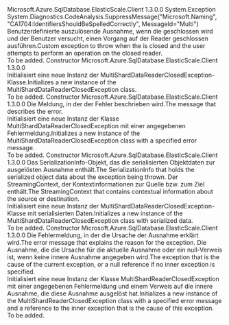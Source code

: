 <Type Name="MultiShardDataReaderClosedException" FullName="Microsoft.Azure.SqlDatabase.ElasticScale.Query.MultiShardDataReaderClosedException">
  <TypeSignature Language="C#" Value="public class MultiShardDataReaderClosedException : Exception" />
  <TypeSignature Language="ILAsm" Value=".class public auto ansi serializable beforefieldinit MultiShardDataReaderClosedException extends System.Exception" />
  <TypeSignature Language="DocId" Value="T:Microsoft.Azure.SqlDatabase.ElasticScale.Query.MultiShardDataReaderClosedException" />
  <TypeSignature Language="VB.NET" Value="Public Class MultiShardDataReaderClosedException&#xA;Inherits Exception" />
  <TypeSignature Language="F#" Value="type MultiShardDataReaderClosedException = class&#xA;    inherit Exception" />
  <AssemblyInfo>
    <AssemblyName>Microsoft.Azure.SqlDatabase.ElasticScale.Client</AssemblyName>
    <AssemblyVersion>1.3.0.0</AssemblyVersion>
  </AssemblyInfo>
  <Base>
    <BaseTypeName>System.Exception</BaseTypeName>
  </Base>
  <Interfaces />
  <Attributes>
    <Attribute>
      <AttributeName>System.Diagnostics.CodeAnalysis.SuppressMessage("Microsoft.Naming", "CA1704:IdentifiersShouldBeSpelledCorrectly", MessageId="Multi")</AttributeName>
    </Attribute>
  </Attributes>
  <Docs>
    <summary>
            <span data-ttu-id="11c45-101">Benutzerdefinierte auszulösende Ausnahme, wenn die <see cref="T:Microsoft.Azure.SqlDatabase.ElasticScale.Query.MultiShardDataReader" /> geschlossen wird und der Benutzer versucht, einen Vorgang auf der Reader geschlossen ausführen.</span><span class="sxs-lookup"><span data-stu-id="11c45-101">Custom exception to throw when the <see cref="T:Microsoft.Azure.SqlDatabase.ElasticScale.Query.MultiShardDataReader" /> is closed and the user attempts to perform an operation on the closed reader.</span></span> 
            </summary>
    <remarks>To be added.</remarks>
  </Docs>
  <Members>
    <Member MemberName=".ctor">
      <MemberSignature Language="C#" Value="public MultiShardDataReaderClosedException ();" />
      <MemberSignature Language="ILAsm" Value=".method public hidebysig specialname rtspecialname instance void .ctor() cil managed" />
      <MemberSignature Language="DocId" Value="M:Microsoft.Azure.SqlDatabase.ElasticScale.Query.MultiShardDataReaderClosedException.#ctor" />
      <MemberSignature Language="VB.NET" Value="Public Sub New ()" />
      <MemberType>Constructor</MemberType>
      <AssemblyInfo>
        <AssemblyName>Microsoft.Azure.SqlDatabase.ElasticScale.Client</AssemblyName>
        <AssemblyVersion>1.3.0.0</AssemblyVersion>
      </AssemblyInfo>
      <Parameters />
      <Docs>
        <summary>
            <span data-ttu-id="11c45-102">Initialisiert eine neue Instanz der MultiShardDataReaderClosedException-Klasse.</span><span class="sxs-lookup"><span data-stu-id="11c45-102">Initializes a new instance of the MultiShardDataReaderClosedException class.</span></span>
            </summary>
        <remarks>To be added.</remarks>
      </Docs>
    </Member>
    <Member MemberName=".ctor">
      <MemberSignature Language="C#" Value="public MultiShardDataReaderClosedException (string message);" />
      <MemberSignature Language="ILAsm" Value=".method public hidebysig specialname rtspecialname instance void .ctor(string message) cil managed" />
      <MemberSignature Language="DocId" Value="M:Microsoft.Azure.SqlDatabase.ElasticScale.Query.MultiShardDataReaderClosedException.#ctor(System.String)" />
      <MemberSignature Language="VB.NET" Value="Public Sub New (message As String)" />
      <MemberSignature Language="F#" Value="new Microsoft.Azure.SqlDatabase.ElasticScale.Query.MultiShardDataReaderClosedException : string -&gt; Microsoft.Azure.SqlDatabase.ElasticScale.Query.MultiShardDataReaderClosedException" Usage="new Microsoft.Azure.SqlDatabase.ElasticScale.Query.MultiShardDataReaderClosedException message" />
      <MemberType>Constructor</MemberType>
      <AssemblyInfo>
        <AssemblyName>Microsoft.Azure.SqlDatabase.ElasticScale.Client</AssemblyName>
        <AssemblyVersion>1.3.0.0</AssemblyVersion>
      </AssemblyInfo>
      <Parameters>
        <Parameter Name="message" Type="System.String" />
      </Parameters>
      <Docs>
        <param name="message"><span data-ttu-id="11c45-103">Die Meldung, in der der Fehler beschrieben wird.</span><span class="sxs-lookup"><span data-stu-id="11c45-103">The message that describes the error.</span></span></param>
        <summary>
            <span data-ttu-id="11c45-104">Initialisiert eine neue Instanz der Klasse MultiShardDataReaderClosedException mit einer angegebenen Fehlermeldung.</span><span class="sxs-lookup"><span data-stu-id="11c45-104">Initializes a new instance of the MultiShardDataReaderClosedException class with a specified error message.</span></span>
            </summary>
        <remarks>To be added.</remarks>
      </Docs>
    </Member>
    <Member MemberName=".ctor">
      <MemberSignature Language="C#" Value="protected MultiShardDataReaderClosedException (System.Runtime.Serialization.SerializationInfo info, System.Runtime.Serialization.StreamingContext context);" />
      <MemberSignature Language="ILAsm" Value=".method familyhidebysig specialname rtspecialname instance void .ctor(class System.Runtime.Serialization.SerializationInfo info, valuetype System.Runtime.Serialization.StreamingContext context) cil managed" />
      <MemberSignature Language="DocId" Value="M:Microsoft.Azure.SqlDatabase.ElasticScale.Query.MultiShardDataReaderClosedException.#ctor(System.Runtime.Serialization.SerializationInfo,System.Runtime.Serialization.StreamingContext)" />
      <MemberSignature Language="VB.NET" Value="Protected Sub New (info As SerializationInfo, context As StreamingContext)" />
      <MemberSignature Language="F#" Value="new Microsoft.Azure.SqlDatabase.ElasticScale.Query.MultiShardDataReaderClosedException : System.Runtime.Serialization.SerializationInfo * System.Runtime.Serialization.StreamingContext -&gt; Microsoft.Azure.SqlDatabase.ElasticScale.Query.MultiShardDataReaderClosedException" Usage="new Microsoft.Azure.SqlDatabase.ElasticScale.Query.MultiShardDataReaderClosedException (info, context)" />
      <MemberType>Constructor</MemberType>
      <AssemblyInfo>
        <AssemblyName>Microsoft.Azure.SqlDatabase.ElasticScale.Client</AssemblyName>
        <AssemblyVersion>1.3.0.0</AssemblyVersion>
      </AssemblyInfo>
      <Parameters>
        <Parameter Name="info" Type="System.Runtime.Serialization.SerializationInfo" />
        <Parameter Name="context" Type="System.Runtime.Serialization.StreamingContext" />
      </Parameters>
      <Docs>
        <param name="info">
            <span data-ttu-id="11c45-105">Das SerializationInfo-Objekt, das die serialisierten Objektdaten zur ausgelösten Ausnahme enthält.</span><span class="sxs-lookup"><span data-stu-id="11c45-105">The SerializationInfo that holds the serialized object data about the exception being thrown.</span></span>
            </param>
        <param name="context">
            <span data-ttu-id="11c45-106">Der StreamingContext, der Kontextinformationen zur Quelle bzw. zum Ziel enthält.</span><span class="sxs-lookup"><span data-stu-id="11c45-106">The StreamingContext that contains contextual information about the source or destination.</span></span>
            </param>
        <summary>
            <span data-ttu-id="11c45-107">Initialisiert eine neue Instanz der MultiShardDataReaderClosedException-Klasse mit serialisierten Daten.</span><span class="sxs-lookup"><span data-stu-id="11c45-107">Initializes a new instance of the MultiShardDataReaderClosedException class with serialized data.</span></span>
            </summary>
        <remarks>To be added.</remarks>
      </Docs>
    </Member>
    <Member MemberName=".ctor">
      <MemberSignature Language="C#" Value="public MultiShardDataReaderClosedException (string message, Exception innerException);" />
      <MemberSignature Language="ILAsm" Value=".method public hidebysig specialname rtspecialname instance void .ctor(string message, class System.Exception innerException) cil managed" />
      <MemberSignature Language="DocId" Value="M:Microsoft.Azure.SqlDatabase.ElasticScale.Query.MultiShardDataReaderClosedException.#ctor(System.String,System.Exception)" />
      <MemberSignature Language="VB.NET" Value="Public Sub New (message As String, innerException As Exception)" />
      <MemberSignature Language="F#" Value="new Microsoft.Azure.SqlDatabase.ElasticScale.Query.MultiShardDataReaderClosedException : string * Exception -&gt; Microsoft.Azure.SqlDatabase.ElasticScale.Query.MultiShardDataReaderClosedException" Usage="new Microsoft.Azure.SqlDatabase.ElasticScale.Query.MultiShardDataReaderClosedException (message, innerException)" />
      <MemberType>Constructor</MemberType>
      <AssemblyInfo>
        <AssemblyName>Microsoft.Azure.SqlDatabase.ElasticScale.Client</AssemblyName>
        <AssemblyVersion>1.3.0.0</AssemblyVersion>
      </AssemblyInfo>
      <Parameters>
        <Parameter Name="message" Type="System.String" />
        <Parameter Name="innerException" Type="System.Exception" />
      </Parameters>
      <Docs>
        <param name="message"><span data-ttu-id="11c45-108">Die Fehlermeldung, in der die Ursache der Ausnahme erklärt wird.</span><span class="sxs-lookup"><span data-stu-id="11c45-108">The error message that explains the reason for the exception.</span></span></param>
        <param name="innerException">
            <span data-ttu-id="11c45-109">Die Ausnahme, die die Ursache für die aktuelle Ausnahme oder ein null-Verweis ist, wenn keine innere Ausnahme angegeben wird.</span><span class="sxs-lookup"><span data-stu-id="11c45-109">The exception that is the cause of the current exception, or a null reference if no inner exception is specified.</span></span>
            </param>
        <summary>
            <span data-ttu-id="11c45-110">Initialisiert eine neue Instanz der Klasse MultiShardReaderClosedException mit einer angegebenen Fehlermeldung und einem Verweis auf die innere Ausnahme, die diese Ausnahme ausgelöst hat.</span><span class="sxs-lookup"><span data-stu-id="11c45-110">Initializes a new instance of the MultiShardReaderClosedException class with a specified error message and a reference to the inner exception that is the cause of this exception.</span></span>
            </summary>
        <remarks>To be added.</remarks>
      </Docs>
    </Member>
  </Members>
</Type>